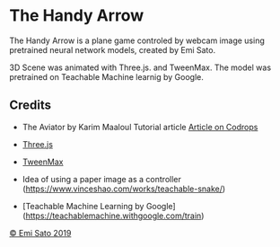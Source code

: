 # The Handy Arrow

The Handy Arrow is a plane game controled by webcam image using pretrained neural network models, created by Emi Sato. 

3D Scene was animated with Three.js. and TweenMax. 
The model was pretrained on Teachable Machine learnig by Google. 


## Credits
- The Aviator by Karim Maaloul 
  Tutorial article [Article on Codrops](http://tympanus.net/codrops/?p=26501)

- [Three.js](http://threejs.org/)
- [TweenMax](http://greensock.com)

- Idea of using a paper image as a controller (https://www.vinceshao.com/works/teachable-snake/)
- [Teachable Machine Learning by Google] (https://teachablemachine.withgoogle.com/train)


[© Emi Sato 2019](http://www.emi-sato.com)


